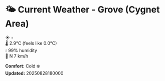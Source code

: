 # 🌤️ Current Weather - Grove (Cygnet Area)

☀️ **-**  
🌡️ 2.9°C (feels like 0.0°C)  
💧 99% humidity  
💨 N 7 km/h  

**Comfort:** Cold ❄️  
**Updated:** 20250828180000
